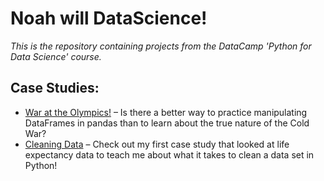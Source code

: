 # Noah will DataScience! 

_This is the repository containing projects from the DataCamp 'Python for Data Science' course._

## Case Studies:

* [War at the Olympics!](https://github.com/noahwill/datascience/tree/master/OlympicMedals) –
Is there a better way to practice manipulating DataFrames in pandas than to learn about the true nature of the Cold War?
* [Cleaning Data](https://github.com/noahwill/datascience/tree/master/CleaningCaseStudy) – Check out my first case study that looked at life expectancy data to teach me about what it takes to clean a data set in Python!

